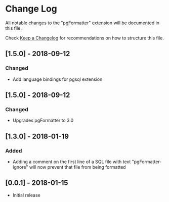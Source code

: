 # Change Log

All notable changes to the "pgFormatter" extension will be documented in this file.

Check [Keep a Changelog](http://keepachangelog.com/) for recommendations on how to structure this file.

## [1.5.0] - 2018-09-12

### Changed

* Add language bindings for pgsql extension

## [1.5.0] - 2018-09-12

### Changed

* Upgrades pgFormatter to 3.0

## [1.3.0] - 2018-01-19

### Added

* Adding a comment on the first line of a SQL file with text "pgFormatter-ignore" will now prevent that file from being formatted

## [0.0.1] - 2018-01-15

* Initial release

